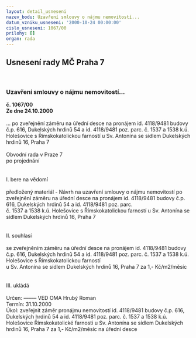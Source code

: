 ```yaml
---
layout: detail_usneseni
nazev_bodu: Uzavření smlouvy o nájmu nemovitostí...
datum_vzniku_usneseni: '2000-10-24 00:00:00'
cislo_usneseni: 1067/00
prilohy: []
organ: rada
---
```

<div id="ucUsn_pList" class="usn">
	<span><h2>Usnesení rady MČ Praha 7 </h2>
<br></span><div class="standBody">
<span><h3>Uzavření smlouvy o nájmu nemovitostí...</h3></span><div class="center">
		<strong>č. 1067/00</strong><br>
	</div>
<div class="center">
		<strong>Ze dne 24.10.2000</strong><br><br>
	</div>... po zveřejnění záměru na úřední desce na pronájem id. 4118/9481 budovy č.p. 616, Dukelských hrdinů 54 a id. 4118/9481 poz. parc. č. 1537 a 1538 k.ú. Holešovice s Římskokatolickou farností u Sv. Antonína se sídlem Dukelských hrdinů 16, Praha 7<br><br>Obvodní rada v Praze 7<br>po projednání<br><br><br>I.	bere na vědomí<br><br> předložený materiál - Návrh na uzavření smlouvy o nájmu nemovitostí po zveřejnění záměru na úřední desce na pronájem id. 4118/9481 budovy č.p. 616, Dukelských hrdinů 54 a id. 4118/9481 poz. parc. <br>č. 1537 a 1538 k.ú. Holešovice s Římskokatolickou farností u Sv. Antonína se sídlem Dukelských hrdinů 16, Praha 7<br><br><br>II.	souhlasí <br><br>se zveřejněním záměru na úřední desce na pronájem id. 4118/9481 budovy č.p. 616, Dukelských hrdinů 54 a id. 4118/9481 poz. parc. č. 1537 a 1538 k.ú. Holešovice s Římskokatolickou farností <br>u Sv. Antonína se sídlem Dukelských hrdinů 16, Praha 7 za 1,- Kč/m2/měsíc<br><br><br>III.	ukládá <br><br> Určen:	–––––	VED OMA Hrubý Roman<br>Termín: 31.10.2000<br>Úkol:	zveřejnit záměr pronájmu nemovitostí id. 4118/9481 budovy č.p. 616, Dukelských hrdinů 54 a id. 4118/9481 poz. parc. č. 1537 a 1538 k.ú. Holešovice Římskokatolické farnosti u Sv. Antonína se sídlem Dukelských hrdinů 16, Praha 7 za 1,- Kč/m2/měsíc na úřední desce<br> <br>
</div>
</div>